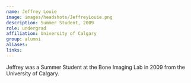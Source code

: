 ```yaml
---
name: Jeffrey Louie
image: images/headshots/JeffreyLouie.png
description: Summer Student, 2009
role: undergrad
affiliation: University of Calgary
group: alumni
aliases: 
links:
---
```


Jeffrey was a Summer Student at the Bone Imaging Lab in 2009 from the University of Calgary.
